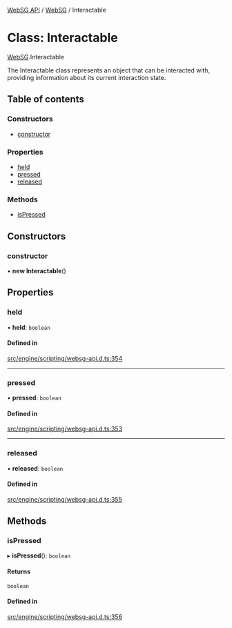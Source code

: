 [WebSG API](../README.md) / [WebSG](../modules/WebSG.md) / Interactable

# Class: Interactable

[WebSG](../modules/WebSG.md).Interactable

The Interactable class represents an object that can be interacted
with, providing information about its current interaction state.

## Table of contents

### Constructors

- [constructor](WebSG.Interactable.md#constructor)

### Properties

- [held](WebSG.Interactable.md#held)
- [pressed](WebSG.Interactable.md#pressed)
- [released](WebSG.Interactable.md#released)

### Methods

- [isPressed](WebSG.Interactable.md#ispressed)

## Constructors

### constructor

• **new Interactable**()

## Properties

### held

• **held**: `boolean`

#### Defined in

[src/engine/scripting/websg-api.d.ts:354](https://github.com/thirdroom/thirdroom/blob/972fa72b/src/engine/scripting/websg-api.d.ts#L354)

___

### pressed

• **pressed**: `boolean`

#### Defined in

[src/engine/scripting/websg-api.d.ts:353](https://github.com/thirdroom/thirdroom/blob/972fa72b/src/engine/scripting/websg-api.d.ts#L353)

___

### released

• **released**: `boolean`

#### Defined in

[src/engine/scripting/websg-api.d.ts:355](https://github.com/thirdroom/thirdroom/blob/972fa72b/src/engine/scripting/websg-api.d.ts#L355)

## Methods

### isPressed

▸ **isPressed**(): `boolean`

#### Returns

`boolean`

#### Defined in

[src/engine/scripting/websg-api.d.ts:356](https://github.com/thirdroom/thirdroom/blob/972fa72b/src/engine/scripting/websg-api.d.ts#L356)
